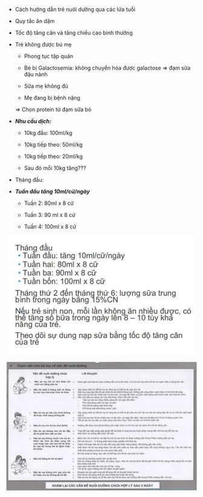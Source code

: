 - Cách hướng dẫn trẻ nuôi dưỡng qua các lứa tuổi
  
- Quy tắc ăn dặm
  
- Tốc độ tăng cân và tăng chiều cao bình thường
  
- Trẻ không được bú mẹ
  
	- Phong tục tập quán
  
	- Bé bị Galactosemia: không chuyển hóa được galactose => đạm sữa đậu nành
  
	- Sữa mẹ không đủ
  
	- Mẹ đang bị bệnh nặng
  
	=> Chọn protein từ đạm sữa bò
  
- **_Nhu cầu dịch:_**
  
	- 10kg đầu: 100ml/kg
  
	- 10kg tiếp theo: 50ml/kg
  
	- 10kg tiếp theo: 20ml/kg
  
	- Sau đó mỗi 10kg tăng???
  
- Tháng đầu:
  
- **_Tuần đầu tăng 10ml/cử/ngày_**
  
	- Tuần 2: 80ml x 8 cử
  
	- Tuần 3: 90 ml x 8 cử
  
	- Tuần 4: 100ml x 8 cử
  
![Buổi 9 - Hệ tiêu hóa (Nội-nhi)-1687420039367.jpeg](../../../../../200%20Files/image/image/Bu%E1%BB%95i%209%20-%20H%E1%BB%87%20ti%C3%AAu%20h%C3%B3a%20(N%E1%BB%99i-nhi)-1687420039367.jpeg)
  
![Buổi 9 - Hệ tiêu hóa (Nội-nhi)-1687420044392.jpeg](../../../../../200%20Files/image/image/Bu%E1%BB%95i%209%20-%20H%E1%BB%87%20ti%C3%AAu%20h%C3%B3a%20(N%E1%BB%99i-nhi)-1687420044392.jpeg)